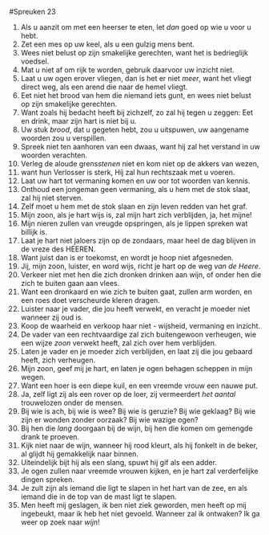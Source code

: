 #Spreuken 23
1. Als u aanzit om met een heerser te eten, let *dan* goed op wie u voor u hebt. 
2. Zet een mes op uw keel, als u een gulzig mens bent. 
3. Wees niet belust op zijn smakelijke gerechten, want het is bedrieglijk voedsel. 
4. Mat u niet af om rijk te worden, gebruik daarvoor uw inzicht niet. 
5. Laat u uw ogen erover vliegen, dan is het er niet *meer*, want het vliegt direct weg, als een arend die naar de hemel vliegt. 
6. Eet niet het brood van hem die niemand iets gunt, en wees niet belust op zijn smakelijke gerechten. 
7. Want zoals hij bedacht heeft bij zichzelf, zo zal hij tegen u zeggen: Eet en drink, maar zijn hart is niet bij u. 
8. Uw stuk *brood*, dat u gegeten hebt, zou u uitspuwen, uw aangename woorden zou u verspillen. 
9. Spreek niet ten aanhoren van een dwaas, want hij zal het verstand in uw woorden verachten. 
10. Verleg de aloude grens*stenen* niet en kom niet op de akkers van wezen, 
11. want hun Verlosser is sterk, Híj zal hun rechtszaak met u voeren. 
12. Laat uw hart tot vermaning komen en uw oor tot woorden van kennis. 
13. Onthoud een jongeman geen vermaning, als u hem met de stok slaat, zal hij niet sterven. 
14. Zelf moet u hem met de stok slaan en zijn leven redden van het graf. 
15. Mijn zoon, als je hart wijs is, zal mijn hart zich verblijden, ja, het mijne! 
16. Mijn nieren zullen van vreugde opspringen, als je lippen spreken wat billijk is. 
17. Laat je hart niet jaloers zijn op de zondaars, maar heel de dag blijven in de vreze des HEEREN. 
18. Want juist dan is er toekomst, en wordt je hoop niet afgesneden. 
19. Jij, mijn zoon, luister, en word wijs, richt je hart op de weg *van de Heere*. 
20. Verkeer niet met hen die zich dronken drinken aan wijn, of onder hen die zich te buiten gaan aan vlees. 
21. Want een dronkaard en wie zich te buiten gaat, zullen arm worden, en een roes doet verscheurde kleren dragen. 
22. Luister naar je vader, die jou heeft verwekt, en veracht je moeder niet wanneer zij oud is. 
23. Koop de waarheid en verkoop haar niet - wijsheid, vermaning en inzicht. 
24. De vader van een rechtvaardige zal zich buitengewoon verheugen, wie een wijze *zoon* verwekt heeft, zal zich over hem verblijden. 
25. Laten je vader en je moeder zich verblijden, en laat zij die jou gebaard heeft, zich verheugen. 
26. Mijn zoon, geef mij je hart, en laten je ogen behagen scheppen in mijn wegen. 
27. Want een hoer is een diepe kuil, en een vreemde vrouw een nauwe put. 
28. Ja, zelf ligt zij als een rover op de loer, zij vermeerdert *het aantal* trouwelozen onder de mensen. 
29. Bij wie is ach, bij wie is wee? Bij wie is geruzie? Bij wie geklaag? Bij wie zijn er wonden zonder oorzaak? Bij wie wazige ogen? 
30. Bij hen die *lang* doorgaan bij de wijn, bij hen die komen om gemengde drank te proeven. 
31. Kijk niet naar de wijn, wanneer hij rood kleurt, als hij fonkelt in de beker, al glijdt hij gemakkelijk naar binnen. 
32. Uiteindelijk bijt hij als een slang, spuwt hij gif als een adder. 
33. Je ogen zullen naar vreemde vrouwen kijken, en je hart zal verderfelijke dingen spreken. 
34. Je zult zijn als iemand die ligt te slapen in het hart van de zee, en als iemand die in de top van de mast ligt te slapen. 
35. Men heeft mij geslagen, ik ben niet ziek geworden, men heeft op mij ingebeukt, maar ik heb het niet gevoeld. Wanneer zal ik ontwaken? Ik ga weer op zoek naar *wijn*!
